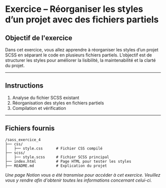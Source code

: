 # Exercice – Réorganiser les styles d’un projet avec des fichiers partiels

## Objectif de l'exercice  
Dans cet exercice, vous allez apprendre à réorganiser les styles d’un projet SCSS en séparant le code en plusieurs fichiers partiels. L’objectif est de structurer les styles pour améliorer la lisibilité, la maintenabilité et la clarté du projet.

---

## Instructions  

1. Analyse du fichier SCSS existant
2. Réorganisation des styles en fichiers partiels
3. Compilation et vérification

---

## Fichiers fournis  

```plaintext
/sass_exercice_4
├── css/
│   ├── style.css      # Fichier CSS compilé
├── scss/
│   ├── style.scss     # Fichier SCSS principal
├── index.html         # Page HTML pour tester les styles
├── README.md          # Explication du projet
```

*Une page Notion vous a été transmise pour accéder à cet exercice. Veuillez vous y rendre afin d'obtenir toutes les informations concernant celui-ci.* 